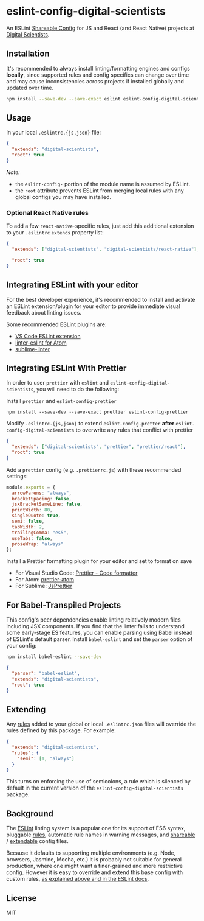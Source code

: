 # eslint-config-digital-scientists

An ESLint [Shareable Config](http://eslint.org/docs/developer-guide/shareable-configs) for JS and React (and React Native) projects at [Digital Scientists](http://www.digitalscientists.com/).

## Installation

It's recommended to always install linting/formatting engines and configs **locally**, since supported rules and config specifics can change over time and may cause inconsistencies across projects if installed globally and updated over time.

```sh
npm install --save-dev --save-exact eslint eslint-config-digital-scientists
```

## Usage

In your local `.eslintrc.{js,json}` file:

```json
{
  "extends": "digital-scientists",
  "root": true
}
```

_Note:_

* the `eslint-config-` portion of the module name is assumed by ESLint.
* the `root` attribute prevents ESLint from merging local rules with any global configs you may have installed.

### Optional React Native rules

To add a few `react-native`-specific rules, just add this additional extension to your `.eslintrc` `extends` property list:

```json
{
  "extends": ["digital-scientists", "digital-scientists/react-native"],

  "root": true
}
```

## Integrating ESLint with your editor

For the best developer experience, it's recommended to install and activate an ESLint extension/plugin for your editor to provide immediate visual feedback about linting issues.

Some recommended ESLint plugins are:

* [VS Code ESLint extension](https://marketplace.visualstudio.com/items?itemName=dbaeumer.vscode-eslint)
* [linter-eslint for Atom](https://atom.io/packages/linter-eslint)
* [sublime-linter](https://sublimelinter.readthedocs.io/en/latest/installation.html)

## Integrating ESLint With Prettier

In order to user `prettier` with `eslint` and `eslint-config-digital-scientists`, you will need to do the following:

Install `prettier` and `eslint-config-prettier`

```
npm install --save-dev --save-exact prettier eslint-config-prettier
```

Modify `.eslintrc.{js,json}` to extend `eslint-config-pretter` **after** `eslint-config-digital-scientists` to overwrite any rules that conflict with prettier

```json
{
  "extends": ["digital-scientists", "prettier", "prettier/react"],
  "root": true
}
```

Add a `prettier` config (e.g. `.prettierrc.js`) with these recommended settings:

```js
module.exports = {
  arrowParens: "always",
  bracketSpacing: false,
  jsxBracketSameLine: false,
  printWidth: 80,
  singleQuote: true,
  semi: false,
  tabWidth: 2,
  trailingComma: "es5",
  useTabs: false,
  proseWrap: "always"
};
```

Install a Prettier formatting plugin for your editor and set to format on save

* For Visual Studio Code: [Prettier - Code formatter](https://marketplace.visualstudio.com/items?itemName=esbenp.prettier-vscode)
* For Atom: [prettier-atom](https://github.com/prettier/prettier-atom)
* For Sublime: [JsPrettier](https://github.com/jonlabelle/SublimeJsPrettier)

## For Babel-Transpiled Projects

This config's peer dependencies enable linting relatively modern files including JSX components. If you find that the linter fails to understand some early-stage ES features, you can enable parsing using Babel instead of ESLint's default parser. Install `babel-eslint` and set the `parser` option of your config:

```sh
npm install babel-eslint --save-dev
```

```json
{
  "parser": "babel-eslint",
  "extends": "digital-scientists",
  "root": true
}
```

## Extending

Any [rules](http://eslint.org/docs/rules/) added to your global or local `.eslintrc.json` files will override the rules defined by this package. For example:

```json
{
  "extends": "digital-scientists",
  "rules": {
    "semi": [1, "always"]
  }
}
```

This turns on enforcing the use of semicolons, a rule which is silenced by default in the current version of the `eslint-config-digital-scientists` package.

## Background

The [ESLint](http://http://eslint.org/) linting system is a popular one for its support of ES6 syntax, pluggable [rules](http://eslint.org/docs/rules/), automatic rule names in warning messages, and [shareable](http://eslint.org/docs/developer-guide/shareable-configs) / [extendable](http://eslint.org/docs/user-guide/configuring#extending-configuration-files) config files.

Because it defaults to supporting multiple environments (e.g. Node, browsers, Jasmine, Mocha, etc.) it is probably not suitable for general production, where one might want a finer-grained and more restrictive config. However it is easy to override and extend this base config with custom rules, [as explained above and in the ESLint docs](http://eslint.org/docs/user-guide/configuring#using-a-shareable-configuration-package).

## License

MIT
